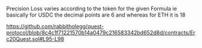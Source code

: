 Precision Loss varies according to the token for the given Formula ie basically for USDC the decimal points are 6 and whereas for ETH it is 18 


https://github.com/rabbitholegg/quest-protocol/blob/8c4c1f71221570b14a0479c216583342bd652d8d/contracts/Erc20Quest.sol#L95-L98